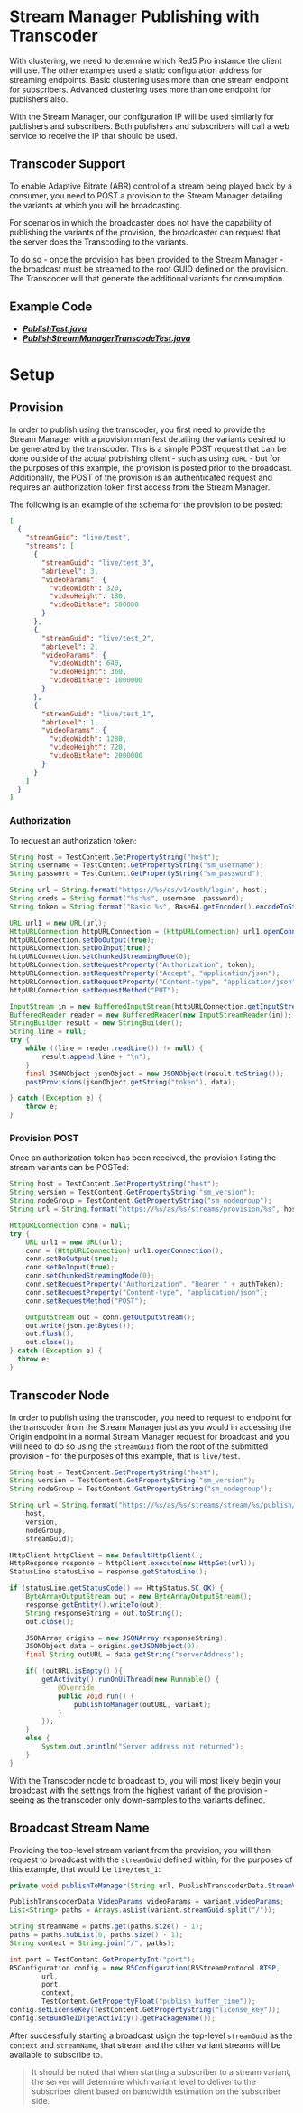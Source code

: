# Stream Manager Publishing with Transcoder

With clustering, we need to determine which Red5 Pro instance the client will use. The other examples used a static configuration address for streaming endpoints. Basic clustering uses more than one stream endpoint for subscribers. Advanced clustering uses more than one endpoint for publishers also.

With the Stream Manager, our configuration IP will be used similarly for publishers and subscribers. Both publishers and subscribers will call a web service to receive the IP that should be used.

## Transcoder Support

To enable Adaptive Bitrate (ABR) control of a stream being played back by a consumer, you need to POST a provision to the Stream Manager detailing the variants at which you will be broadcasting.

For scenarios in which the broadcaster does not have the capability of publishing the variants of the provision, the broadcaster can request that the server does the Transcoding to the variants.

To do so - once the provision has been provided to the Stream Manager - the broadcast must be streamed to the root GUID defined on the provision. The Transcoder will that generate the additional variants for consumption.

## Example Code

- ***[PublishTest.java](../PublishTest/PublishTest.java)***
- ***[PublishStreamManagerTranscodeTest.java](PublishStreamManagerTranscodeTest.java)***

# Setup

## Provision

In order to publish using the transcoder, you first need to provide the Stream Manager with a provision manifest detailing the variants desired to be generated by the transcoder. This is a simple POST request that can be done outside of the actual publishing client - such as using `cURL` - but for the purposes of this example, the provision is posted prior to the broadcast. Additionally, the POST of the provision is an authenticated request and requires an authorization token first access from the Stream Manager.

The following is an example of the schema for the provision to be posted:

```json
[
  {
    "streamGuid": "live/test",
    "streams": [
      {
        "streamGuid": "live/test_3",
        "abrLevel": 3,
        "videoParams": {
          "videoWidth": 320,
          "videoHeight": 180,
          "videoBitRate": 500000
        }
      },
      {
        "streamGuid": "live/test_2",
        "abrLevel": 2,
        "videoParams": {
          "videoWidth": 640,
          "videoHeight": 360,
          "videoBitRate": 1000000
        }
      },
      {
        "streamGuid": "live/test_1",
        "abrLevel": 1,
        "videoParams": {
          "videoWidth": 1280,
          "videoHeight": 720,
          "videoBitRate": 2000000
        }
      }
    ]
  }
]
```

### Authorization

To request an authorization token:

```Java
String host = TestContent.GetPropertyString("host");
String username = TestContent.GetPropertyString("sm_username");
String password = TestContent.GetPropertyString("sm_password");

String url = String.format("https://%s/as/v1/auth/login", host);
String creds = String.format("%s:%s", username, password);
String token = String.format("Basic %s", Base64.getEncoder().encodeToString(creds.getBytes()));

URL url1 = new URL(url);
HttpURLConnection httpURLConnection = (HttpURLConnection) url1.openConnection();
httpURLConnection.setDoOutput(true);
httpURLConnection.setDoInput(true);
httpURLConnection.setChunkedStreamingMode(0);
httpURLConnection.setRequestProperty("Authorization", token);
httpURLConnection.setRequestProperty("Accept", "application/json");
httpURLConnection.setRequestProperty("Content-type", "application/json");
httpURLConnection.setRequestMethod("PUT");

InputStream in = new BufferedInputStream(httpURLConnection.getInputStream());
BufferedReader reader = new BufferedReader(new InputStreamReader(in));
StringBuilder result = new StringBuilder();
String line = null;
try {
    while ((line = reader.readLine()) != null) {
        result.append(line + "\n");
    }
    final JSONObject jsonObject = new JSONObject(result.toString());
    postProvisions(jsonObject.getString("token"), data);

} catch (Exception e) {
    throw e;
}
```

### Provision POST

Once an authorization token has been received, the provision listing the stream variants can be POSTed:

```Java
String host = TestContent.GetPropertyString("host");
String version = TestContent.GetPropertyString("sm_version");
String nodeGroup = TestContent.GetPropertyString("sm_nodegroup");
String url = String.format("https://%s/as/%s/streams/provision/%s", host, version, nodeGroup);

HttpURLConnection conn = null;
try {
    URL url1 = new URL(url);
    conn = (HttpURLConnection) url1.openConnection();
    conn.setDoOutput(true);
    conn.setDoInput(true);
    conn.setChunkedStreamingMode(0);
    conn.setRequestProperty("Authorization", "Bearer " + authToken);
    conn.setRequestProperty("Content-type", "application/json");
    conn.setRequestMethod("POST");

    OutputStream out = conn.getOutputStream();
    out.write(json.getBytes());
    out.flush();
    out.close();
} catch (Exception e) {
  throw e;
}
```

## Transcoder Node

In order to publish using the transcoder, you need to request to endpoint for the transcoder from the Stream Manager just as you would in accessing the Origin endpoint in a normal Stream Manager request for broadcast and you will need to do so using the `streamGuid` from the root of the submitted provision - for the purposes of this example, that is `live/test`.

```Java
String host = TestContent.GetPropertyString("host");
String version = TestContent.GetPropertyString("sm_version");
String nodeGroup = TestContent.GetPropertyString("sm_nodegroup");

String url = String.format("https://%s/as/%s/streams/stream/%s/publish/%s",
    host,
    version,
    nodeGroup,
    streamGuid);

HttpClient httpClient = new DefaultHttpClient();
HttpResponse response = httpClient.execute(new HttpGet(url));
StatusLine statusLine = response.getStatusLine();

if (statusLine.getStatusCode() == HttpStatus.SC_OK) {
    ByteArrayOutputStream out = new ByteArrayOutputStream();
    response.getEntity().writeTo(out);
    String responseString = out.toString();
    out.close();

    JSONArray origins = new JSONArray(responseString);
    JSONObject data = origins.getJSONObject(0);
    final String outURL = data.getString("serverAddress");

    if( !outURL.isEmpty() ){
        getActivity().runOnUiThread(new Runnable() {
            @Override
            public void run() {
                publishToManager(outURL, variant);
            }
        });
    }
    else {
        System.out.println("Server address not returned");
    }
}
```

With the Transcoder node to broadcast to, you will most likely begin your broadcast with the settings from the highest variant of the provision - seeing as the transcoder only down-samples to the variants defined.

## Broadcast Stream Name

Providing the top-level stream variant from the provision, you will then request to broadcast with the `streamGuid` defined within; for the purposes of this example, that would be `live/test_1`:

```Java
private void publishToManager(String url, PublishTranscoderData.StreamVariant variant) {

PublishTranscoderData.VideoParams videoParams = variant.videoParams;
List<String> paths = Arrays.asList(variant.streamGuid.split("/"));

String streamName = paths.get(paths.size() - 1);
paths = paths.subList(0, paths.size() - 1);
String context = String.join("/", paths);

int port = TestContent.GetPropertyInt("port");
R5Configuration config = new R5Configuration(R5StreamProtocol.RTSP,
        url,
        port,
        context,
        TestContent.GetPropertyFloat("publish_buffer_time"));
config.setLicenseKey(TestContent.GetPropertyString("license_key"));
config.setBundleID(getActivity().getPackageName());
```

After successfully starting a broadcast usign the top-level `streamGuid` as the `context` and `streamName`, that stream and the other variant streams will be available to subscribe to.

> It should be noted that when starting a subscriber to a stream variant, the server will determine which variant level to deliver to the subscriber client based on bandwidth estimation on the subscriber side.

